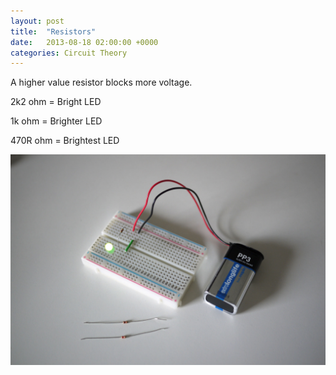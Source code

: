 ```yaml
---
layout: post
title:  "Resistors"
date:   2013-08-18 02:00:00 +0000
categories: Circuit Theory
---
```

A higher value resistor blocks more voltage.

2k2 ohm = Bright LED

1k ohm = Brighter LED

470R ohm   = Brightest LED

![A very simple circuit with an LED and a resistor](/img/2013-08-18-resistors.jpg)
